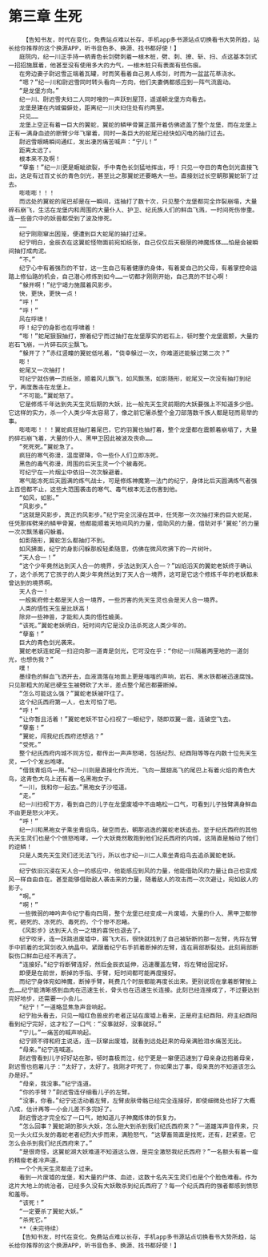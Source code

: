 # 第三章 生死
        【告知书友，时代在变化，免费站点难以长存，手机app多书源站点切换看书大势所趋，站长给你推荐的这个换源APP，听书音色多、换源、找书都好使！】
       庭院内，纪一川正手持一柄青色长剑劈刺着一根木桩，劈、刺、撩、斩、扫、点这基本剑式一招招施展着，他甚至没有使用多大的力气，一根木桩只有表面有些伤痕。
       在旁边妻子尉迟雪正端着瓦罐，时而笑看着自己男人练剑，时而为一盆盆花草浇水。
       “嗯？”纪一川和尉迟雪同时转头看向一方向，他们夫妻俩都感应到一阵气流震动。
       “是龙堡方向。”
       纪一川、尉迟雪夫妇二人同时嗖的一声跃到屋顶，遥遥朝龙堡方向看去。
       龙堡是建在内城偏僻处，距离纪一川夫妇住处有约两里。
       只见……
       龙堡上空正有着一巨大的翼蛇，翼蛇的鳞甲骨翼正展开着仿佛遮盖了整个龙堡，而在龙堡上正有一满身血迹的断臂少年飞窜着，同时一条巨大的蛇尾已经快如闪电的抽打过去。
       尉迟雪眼睛瞬间通红，发出凄厉痛苦喊声：“宁儿！”
       距离太远了。
       根本来不及啊！
       “孽畜！”纪一川更是睚眦欲裂，手中青色长剑猛地挥出，呼！只见一夺目的青色剑光直接飞出，这足有过百丈长的青色剑光，甚至比之那翼蛇还要略大一些。直接划过长空朝那翼蛇斩了过去。
       嘭嘭嘭！！！
       而远处的翼蛇的尾巴却是在一瞬间，连抽打了数十次，只见整个龙堡都完全炸裂崩塌，大量碎石崩飞，生活在龙堡内和周围的大量仆人、护卫、纪氏族人们的鲜血飞溅，一时间死伤惨重。连一些兽穴中的妖兽都受到了波及惨死。
       ……
       纪宁刚刚窜出困笼，便遭到巨大蛇尾的抽打过来。
       纪宁明白，金辰衣在这翼蛇怪物面前宛如纸张，自己仅仅后天极限的神魔炼体……怕是会被瞬间抽打成肉泥。
       “不。”
       纪宁心中有着强烈的不甘，这一生自己有着健康的身体，有着爱自己的父母，有着掌控命运踏上修仙路的机会，自己潜心修炼到如今……一切都才刚刚开始，自己真的不甘心啊！
       “躲开啊！”纪宁竭力施展着风影步。
       快，更快，更快一点！
       “呼！”
       “呼！”
       风在呼啸！
       呼！纪宁的身影也在呼啸着！
       “嘭！”蛇尾狠狠抽打，擦着纪宁而过抽打在龙堡厚实的岩石上，顿时整个龙堡震颤，大量的岩石飞崩，一片碎石灰尘飘飞。
       “躲开了？”赤红竖瞳的翼蛇低吼着，“侥幸躲过一次，你难道还能躲过第二次？”
       嘭！
       蛇尾又一次抽打！
       可纪宁就仿佛一页纸张，顺着风儿飘飞，如风飘荡，如影随形，蛇尾又一次没有抽打到纪宁，再度轰击在龙堡上。
       “不可能。”翼蛇怒了。
       它是修炼千年达到先天生灵后期的大妖，比一般先天生灵前期的大妖要强上不知道多少倍。它这样的实力，杀一个人类少年太容易了，像之前它屠杀整个金刀部落数千族人都是轻而易举的事。
       嘭嘭嘭！！！翼蛇疯狂抽打着尾巴，它的羽翼也抽打着，整个龙堡都在震颤着崩塌了，大量的碎石崩飞着，大量的仆人、黑甲卫因此被波及丧命……
       “死死死。”翼蛇急了。
       疯狂的寒气弥漫，温度骤降，令一些仆人们立即冻死。
       黑色的毒气弥漫，周围的后天生灵一个个被毒死。
       可纪宁在一片烟尘中依旧一次次躲避着。
       寒气能冻死后天圆满的炼气战士，可是修炼神魔第一法门的纪宁，身体比后天圆满炼气者强上百倍都不止，这些大范围袭击的寒气、毒气根本无法伤害到他。
       “如风，如影。”
       “风影步。”
       “这就是风影步，真正的风影步。”纪宁完全沉浸在其中，任凭那一次次抽打来的巨大蛇尾，任凭那挥劈来的鳞甲骨翼，他都能顺着天地间风的力量，借助风的力量，借助对手‘翼蛇’的力量一次次飘荡着闪躲着。
       如影随形，翼蛇怎么都抽打不到。
       如风拂面，纪宁的身影闪躲那般轻柔随意，仿佛在微风吹拂下的一片树叶。
       “天人合一！”
       “这个少年竟然达到天人合一的境界，步法达到天人合一？”凶焰滔天的翼蛇老妖终于确认了，这个杀死了它孩子的人类少年竟然达到了天人合一境界，这可是它这个修炼千年的老妖都未曾达到的境界啊。
       天人合一！
       一般紫府修士都是天人合一境界，一些厉害的先天生灵也会是天人合一境界。
       人类的悟性天生是比妖高！
       除非一些神兽，才能和人类的悟性媲美。
       “该死。”翼蛇老妖明白，短时间内它是没办法杀死这人类少年的。
       “孽畜！”
       巨大的青色剑光袭来。
       翼蛇老妖连蛇尾一扫迎向那一道青是剑光，它可没在乎：“你纪一川隔着两里地的一道剑光，也想伤我？”
       噗！
       墨绿色的鲜血飞洒开去，血液滴落在地面上更是嗤嗤的声响，岩石、黑水铁都被迅速腐蚀。只见那粗大的尾巴硬生生被劈砍了大半，差点整个尾巴都要断掉。
       “怎么可能这么强？”翼蛇老妖被吓住了。
       这个纪氏西府第一人，也太可怕了吧。
       “呼！”
       “让你暂且活着！”翼蛇老妖不甘心扫视了一眼纪宁，随即双翼一震，连破空飞去。
       “孽畜！”
       “翼蛇，闯我纪氏西府还想逃？”
       “受死。”
       整个纪氏西府内城不同方位，都传出一声声怒喝，包括纪烈、纪酉阳等等在内数十位先天生灵，一个个发出咆哮。
       “借我青焰鸟一用。”纪一川则是直接化作流光，飞向一展翅高飞的尾巴上有着火焰的青色大鸟，这青色大鸟上还有着一名黑袍女子。
       “一川，我和你一起去。”黑袍女子沙哑道。
       “走。”
       纪一川扫视下方，看到自己的儿子在龙堡废墟中不由略松一口气，可看到儿子独臂满身鲜血不由更是怒火冲天。
       “呼！”
       纪一川和黑袍女子乘坐青焰鸟，破空而去，朝那逃逸的翼蛇老妖追去。至于纪氏西府的其他先天生灵们也是个个愤怒咆哮，一个大妖竟然敢跑到他们纪氏西府的内城，这简直是触动了他们的逆鳞！
       只是人类先天生灵们还无法飞行，所以也才纪一川二人乘坐青焰鸟去追杀翼蛇老妖。
       ……
       纪宁依旧沉浸在天人合一的感应中，他能感应到风的力量，他能借助风的力量让自己也变成风一样自由自在。甚至能够借助敌人袭击来的力量，随着敌人的攻击而一次次避让，宛如敌人的影子。
       “啊。”
       “啊！”
       一些微弱的呻吟声令纪宁看向四周，整个龙堡已经变成一片废墟，大量的仆人、黑甲卫都惨死，砸死的、冻死的、毒死的，个个惨不忍睹。
       《风影步》达到天人合一之境的喜悦也退去了。
       纪宁咬牙，连一跃跳进废墟中，踢飞大石，很快就找到了自己被斩断的那一左臂，先将左臂手中抓着的北冥剑收入纳晶中。紧跟着纪宁右手抓着断掉的左臂，连在肩部断裂处。此刻肩部断裂伤口鲜血已经不再流了。
       “连接好。”纪宁将断臂连好，然后金辰衣延伸，迅速覆盖左臂，将左臂给固定好。
       即便是在前世，断掉的手指、手臂，短时间都可能再度接好。
       而纪宁身体宛如神魔，断掉手臂，耗费几个时辰都能再度长出来。更别说现在拿着断臂按上去……纪宁能清晰感到血肉在迅速生长，骨头也在迅速生长连接。此刻已经连接成了，不过要达到完好地步，还需要一小会儿。
       “纪宁！”一道略显焦急声音响起。
       纪宁抬头看去，只见一暗红色兽皮的老者正站在废墟上看来，正是府主纪酉阳，府主纪酉阳看到纪宁完好，这才松了一口气：“没事就好，没事就好。”
       “宁儿。”一痛苦的喊声响起。
       纪宁顾不得和府主说话，连一跃窜出废墟，就看到远处赶来的母亲满脸泪水痛苦无比。
       “母亲。”纪宁连喊道。
       尉迟雪看到儿子好好站在那，顿时喜极而泣，纪宁更是一窜便迅速到了母亲身边抱着母亲，尉迟雪也抱着儿子：“太好了，太好了。我刚才吓死了，你如果出了事，母亲真的不知道该怎么办是好。”
       “母亲，我没事。”纪宁连道。
       “你的手臂？”尉迟雪连仔细看儿子的左臂。
       “没事，你看。”纪宁还活动着左臂，左臂皮肤骨骼已经完全连接好，即使细微处也好了大概八成，估计再等一小会儿差不多完好了。
       尉迟雪这才完全松了一口气，她知道儿子神魔炼体的恢复力。
       “怎么回事？翼蛇湖的那头大妖，怎么胆大到杀到我们纪氏西府来？”一道雄浑声音传来，只见一头火红头发的毒蛇老者纪烈大步而来，满脸怒气，“这孽畜简直是找死，还有，赶紧查。它怎么会杀到我们纪氏西府来了。”
       “是很奇怪，这翼蛇湖大妖难道不知道这么做，是完全激怒我纪氏西府？”一名额头有着一瘤的精瘦老者冷声道。
       一个个先天生灵都走了过来。
       看到一片废墟的龙堡，和大量的尸体、血迹，这数十名先天生灵们也是个个脸色难看。作为这片大地上的统治者，已经多久没有大妖敢杀到纪氏西府了？每一个纪氏西府的强者都感到愤怒和羞辱。
       “该死！”
       “一定要杀了翼蛇大妖。”
       “杀死它。”
       **（未完待续）
       【告知书友，时代在变化，免费站点难以长存，手机app多书源站点切换看书大势所趋，站长给你推荐的这个换源APP，听书音色多、换源、找书都好使！】